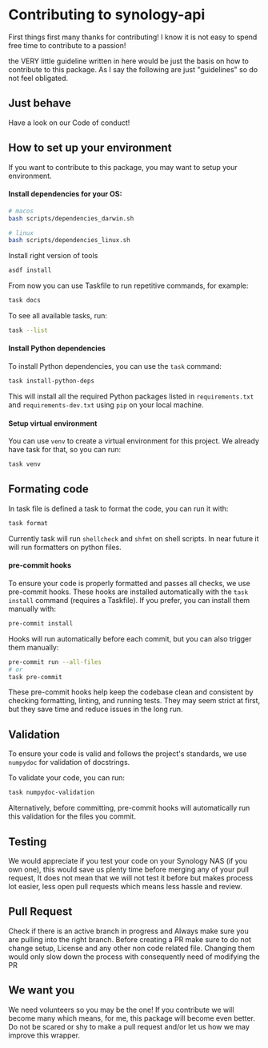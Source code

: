 # Contributing to synology-api

First things first many thanks for contributing!
I know it is not easy to spend free time to contribute to a passion!

the VERY little guideline written in here would be just the basis on how to contribute to this package.
As I say the following are just "guidelines" so do not feel obligated.

## Just behave

Have a look on our Code of conduct!

## How to set up your environment

If you want to contribute to this package, you may want to setup your environment.

#### Install dependencies for your OS:
```bash
# macos
bash scripts/dependencies_darwin.sh

# linux
bash scripts/dependencies_linux.sh
```

Install right version of tools
```bash
asdf install
```

From now you can use Taskfile to run repetitive commands, for example:
```bash
task docs
```
To see all available tasks, run:
```bash
task --list
```

#### Install Python dependencies

To install Python dependencies, you can use the `task` command:
```bash
task install-python-deps
```
This will install all the required Python packages listed in `requirements.txt` and `requirements-dev.txt` using `pip` on your local machine.

#### Setup virtual environment

You can use `venv` to create a virtual environment for this project.
We already have task for that, so you can run:
```bash
task venv
```


## Formating code

In task file is defined a task to format the code, you can run it with:
```bash
task format
```
Currently task will run `shellcheck` and `shfmt` on shell scripts. In near future it will run formatters on python files.


#### pre-commit hooks

To ensure your code is properly formatted and passes all checks, we use pre-commit hooks.
These hooks are installed automatically with the `task install` command (requires a Taskfile).
If you prefer, you can install them manually with:
```bash
pre-commit install
```

Hooks will run automatically before each commit, but you can also trigger them manually:
```bash
pre-commit run --all-files
# or
task pre-commit
```

These pre-commit hooks help keep the codebase clean and consistent by checking formatting, linting, and running tests.
They may seem strict at first, but they save time and reduce issues in the long run.

## Validation

To ensure your code is valid and follows the project's standards, we use `numpydoc` for validation of docstrings.

To validate your code, you can run:
```bash
task numpydoc-validation
```

Alternatively, before committing, pre-commit hooks will automatically run this validation for the files you commit.

## Testing

We would appreciate if you test your code on your Synology NAS (if you own one),
this would save us plenty time before merging any of your pull request,
It does not mean that we will not test it before but makes process lot easier,
less open pull requests which means less hassle and review.

## Pull Request

Check if there is an active branch in progress and Always make sure you are pulling into the right branch.
Before creating a PR make sure to do not change setup, License and any other non code related file.
Changing them would only slow down the process with consequently need of modifying the PR

## We want you

We need volunteers so you may be the one!
If you contribute we will become many which means, for me, this package will become even better.
Do not be scared or shy to make a pull request and/or let us how we may improve this wrapper.
